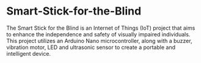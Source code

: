 # Smart-Stick-for-the-Blind
The Smart Stick for the Blind is an Internet of Things (IoT) project that aims to enhance the independence and safety of visually impaired individuals. This project utilizes an Arduino Nano microcontroller, along with a buzzer, vibration motor, LED and ultrasonic sensor to create a portable and intelligent device.
